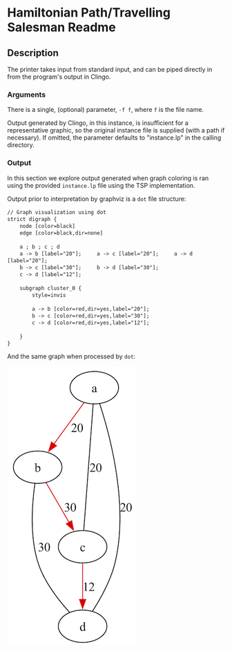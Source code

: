 # Hamiltonian Path/Travelling Salesman Readme

## Description
The printer takes input from standard input, and can be piped directly in from the program's output in Clingo.

### Arguments
There is a single, (optional) parameter, `-f f`, where `f` is the file name.

Output generated by Clingo, in this instance, is insufficient for a representative graphic, so the original instance file is supplied (with a path if necessary). If omitted, the parameter defaults to "instance.lp" in the calling directory.

### Output
In this section we explore output generated when graph coloring is ran using the provided `instance.lp` file using the TSP implementation.

Output prior to interpretation by graphviz is a `dot` file structure:
```
// Graph visualization using dot
strict digraph {
    node [color=black]
    edge [color=black,dir=none]

    a ; b ; c ; d
    a -> b [label="20"];     a -> c [label="20"];     a -> d [label="20"];
    b -> c [label="30"];     b -> d [label="30"];
    c -> d [label="12"];

    subgraph cluster_0 {
        style=invis

        a -> b [color=red,dir=yes,label="20"];
        b -> c [color=red,dir=yes,label="30"];
        c -> d [color=red,dir=yes,label="12"];

    }
}
```

And the same graph when processed by `dot`:


![Provided Instance Output](../images/tsp.png)
